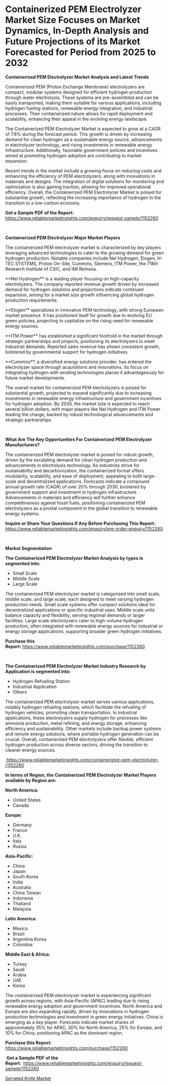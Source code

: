 <p><h1>Containerized PEM Electrolyzer Market Size Focuses on Market Dynamics, In-Depth Analysis and Future Projections of its Market Forecasted for Period from 2025 to 2032</h1></p><p><strong>Containerized PEM Electrolyzer Market Analysis and Latest Trends</strong></p>
<p><p>Containerized PEM (Proton Exchange Membrane) electrolyzers are compact, modular systems designed for efficient hydrogen production through water electrolysis. These systems are pre-assembled and can be easily transported, making them suitable for various applications, including hydrogen fueling stations, renewable energy integration, and industrial processes. Their containerized nature allows for rapid deployment and scalability, enhancing their appeal in the evolving energy landscape.</p><p>The Containerized PEM Electrolyzer Market is expected to grow at a CAGR of 7.8% during the forecast period. This growth is driven by increasing demand for clean hydrogen as a sustainable energy source, advancements in electrolyzer technology, and rising investments in renewable energy infrastructure. Additionally, favorable government policies and incentives aimed at promoting hydrogen adoption are contributing to market expansion.</p><p>Recent trends in the market include a growing focus on reducing costs and enhancing the efficiency of PEM electrolyzers, along with innovations in materials and designs. The integration of digital solutions for monitoring and optimization is also gaining traction, allowing for improved operational efficiency. Overall, the Containerized PEM Electrolyzer Market is poised for substantial growth, reflecting the increasing importance of hydrogen in the transition to a low-carbon economy.</p></p>
<p><strong>Get a Sample PDF of the Report:&nbsp;</strong> <a href="https://www.reliablemarketinsights.com/enquiry/request-sample/1152260?utm_campaign=2517&utm_medium=2&utm_source=Github&utm_content=ia&utm_term=28022025&utm_id=containerized-pem-electrolyzer">https://www.reliablemarketinsights.com/enquiry/request-sample/1152260</a></p>
<p>&nbsp;</p>
<p><strong>Containerized PEM Electrolyzer Major Market Players</strong></p>
<p><p>The containerized PEM electrolyzer market is characterized by key players leveraging advanced technologies to cater to the growing demand for green hydrogen production. Notable companies include Nel Hydrogen, Elogen, H-TEC SYSTEMS, Proton On-Site, Cummins, Siemens, ITM Power, the 718th Research Institute of CSIC, and IMI Remosa.</p><p>**Nel Hydrogen** is a leading player focusing on high-capacity electrolyzers. The company reported revenue growth driven by increased demand for hydrogen solutions and projections indicate continued expansion, aiming for a market size growth influencing global hydrogen production requirements.</p><p>**Elogen** specializes in innovative PEM technology, with strong European market presence. It has positioned itself for growth due to evolving EU green policies, projecting to capitalize on the rising need for renewable energy sources.</p><p>**ITM Power** has established a significant foothold in the market through strategic partnerships and projects, positioning its electrolyzers to meet industrial demands. Reported sales revenue has shown consistent growth, bolstered by governmental support for hydrogen initiatives.</p><p>**Cummins**, a diversified energy solutions provider, has entered the electrolyzer space through acquisitions and innovations. Its focus on integrating hydrogen with existing technologies places it advantageously for future market developments.</p><p>The overall market for containerized PEM electrolyzers is poised for substantial growth, projected to expand significantly due to increasing investments in renewable energy infrastructure and government incentives for hydrogen adoption. By 2030, the market size is expected to reach several billion dollars, with major players like Nel Hydrogen and ITM Power leading the charge, backed by robust technological advancements and strategic partnerships.</p></p>
<p>&nbsp;</p>
<p><strong>What Are The Key Opportunities For Containerized PEM Electrolyzer Manufacturers?</strong></p>
<p><p>The containerized PEM electrolyzer market is poised for robust growth, driven by the escalating demand for clean hydrogen production and advancements in electrolysis technology. As industries strive for sustainability and decarbonization, the containerized format offers modularity, scalability, and ease of deployment, appealing to both large-scale and decentralized applications. Forecasts indicate a compound annual growth rate (CAGR) of over 20% through 2030, bolstered by government support and investment in hydrogen infrastructure. Advancements in materials and efficiency will further enhance competitiveness against fossil fuels, positioning containerized PEM electrolyzers as a pivotal component in the global transition to renewable energy systems.</p></p>
<p><strong>Inquire or Share Your Questions If Any Before Purchasing This Report:</strong> <a href="https://www.reliablemarketinsights.com/enquiry/pre-order-enquiry/1152260?utm_campaign=2517&utm_medium=2&utm_source=Github&utm_content=ia&utm_term=28022025&utm_id=containerized-pem-electrolyzer">https://www.reliablemarketinsights.com/enquiry/pre-order-enquiry/1152260</a></p>
<p>&nbsp;</p>
<p><strong>Market Segmentation</strong></p>
<p><strong>The Containerized PEM Electrolyzer Market Analysis by types is segmented into:</strong></p>
<p><ul><li>Small Scale</li><li>Middle Scale</li><li>Large Scale</li></ul></p>
<p><p>The containerized PEM electrolyzer market is categorized into small scale, middle scale, and large scale, each designed to meet varying hydrogen production needs. Small scale systems offer compact solutions ideal for decentralized applications or specific industrial uses. Middle scale units balance capacity and flexibility, serving regional demands or larger facilities. Large scale electrolyzers cater to high-volume hydrogen production, often integrated with renewable energy sources for industrial or energy storage applications, supporting broader green hydrogen initiatives.</p></p>
<p><strong>Purchase this Report:&nbsp;</strong><a href="https://www.reliablemarketinsights.com/purchase/1152260?utm_campaign=2517&utm_medium=2&utm_source=Github&utm_content=ia&utm_term=28022025&utm_id=containerized-pem-electrolyzer">https://www.reliablemarketinsights.com/purchase/1152260</a></p>
<p>&nbsp;</p>
<p><strong>The Containerized PEM Electrolyzer Market Industry Research by Application is segmented into:</strong></p>
<p><ul><li>Hydrogen Refueling Station</li><li>Industrial Application</li><li>Others</li></ul></p>
<p><p>The containerized PEM electrolyzer market serves various applications, notably hydrogen refueling stations, which facilitate the refueling of hydrogen vehicles, promoting clean transportation. In industrial applications, these electrolyzers supply hydrogen for processes like ammonia production, metal refining, and energy storage, enhancing efficiency and sustainability. Other markets include backup power systems and remote energy solutions, where portable hydrogen generation can be crucial. Overall, containerized PEM electrolyzers offer flexible, efficient hydrogen production across diverse sectors, driving the transition to cleaner energy sources.</p></p>
<p><a href="https://www.reliablemarketinsights.com/containerized-pem-electrolyzer-r1152260?utm_campaign=2517&utm_medium=2&utm_source=Github&utm_content=ia&utm_term=28022025&utm_id=containerized-pem-electrolyzer">&nbsp;https://www.reliablemarketinsights.com/containerized-pem-electrolyzer-r1152260</a></p>
<p><strong>In terms of Region, the Containerized PEM Electrolyzer Market Players available by Region are:</strong></p>
<p>
    <p> <strong> North America: </strong>
        <ul>
            <li>United States</li>
            <li>Canada</li>
        </ul>
        </p> 
    <p> <strong> Europe: </strong>
        <ul>
            <li>Germany</li>
            <li>France</li>
            <li>U.K.</li>
            <li>Italy</li>
            <li>Russia</li>
        </ul>
        </p> 
    <p> <strong> Asia-Pacific: </strong>
        <ul>
            <li>China</li>
            <li>Japan</li>
            <li>South Korea</li>
            <li>India</li>
            <li>Australia</li>
            <li>China Taiwan</li>
            <li>Indonesia</li>
            <li>Thailand</li>
            <li>Malaysia</li>
        </ul>
        </p> 
    <p> <strong> Latin America: </strong>
        <ul>
            <li>Mexico</li>
            <li>Brazil</li>
            <li>Argentina Korea</li>
            <li>Colombia</li>
        </ul>
        </p> 
    <p> <strong> Middle East & Africa: </strong>
        <ul>
            <li>Turkey</li>
            <li>Saudi</li>
            <li>Arabia</li>
            <li>UAE</li>
            <li>Korea</li>
        </ul>
    </p>
    </p>
<p><p>The containerized PEM electrolyzer market is experiencing significant growth across regions, with Asia-Pacific (APAC) leading due to rising renewable energy adoption and government incentives. North America and Europe are also expanding rapidly, driven by innovations in hydrogen production technologies and investment in green energy initiatives. China is emerging as a key player. Forecasts indicate market shares of approximately 35% for APAC, 30% for North America, 25% for Europe, and 10% for China, positioning APAC as the dominant region.</p></p>
<p><strong>Purchase this Report: </strong><a href="https://www.reliablemarketinsights.com/purchase/1152260?utm_campaign=2517&utm_medium=2&utm_source=Github&utm_content=ia&utm_term=28022025&utm_id=containerized-pem-electrolyzer">https://www.reliablemarketinsights.com/purchase/1152260</a></p>
<p>&nbsp;<strong>Get a Sample PDF of the Report:&nbsp;&nbsp;</strong><a href="https://www.reliablemarketinsights.com/enquiry/request-sample/1152260?utm_campaign=2517&utm_medium=2&utm_source=Github&utm_content=ia&utm_term=28022025&utm_id=containerized-pem-electrolyzer">https://www.reliablemarketinsights.com/enquiry/request-sample/1152260</a></p>
<p><strong></strong></p>
<p><p><a href="https://github.com/indrystar/Market-Research-Report-List-5/blob/main/serrated-knife-market.md?utm_campaign=2517&utm_medium=2&utm_source=Github&utm_content=ia&utm_term=28022025&utm_id=containerized-pem-electrolyzer">Serrated Knife Market</a></p></p>
